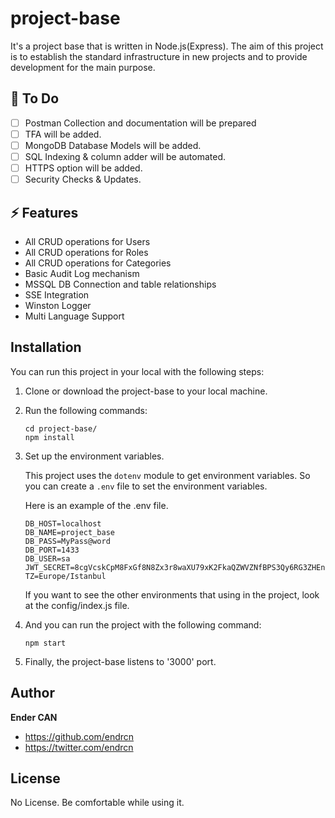 # project-base

It's a project base that is written in Node.js(Express). The aim of this project is to establish the standard infrastructure in new projects and to provide development for the main purpose.

## 🚀 To Do

- [ ] Postman Collection and documentation will be prepared
- [ ] TFA will be added.
- [ ] MongoDB Database Models will be added.
- [ ] SQL Indexing & column adder will be automated.
- [ ] HTTPS option will be added.
- [ ] Security Checks & Updates.

## ⚡️ Features

- All CRUD operations for Users
- All CRUD operations for Roles
- All CRUD operations for Categories
- Basic Audit Log mechanism
- MSSQL DB Connection and table relationships
- SSE Integration
- Winston Logger
- Multi Language Support

## Installation

You can run this project in your local with the following steps:

1. Clone or download the project-base to your local machine.
2. Run the following commands:

    ```shell
    cd project-base/
    npm install
    ```

3. Set up the environment variables.

    This project uses the `dotenv` module to get environment variables. So you can create a `.env` file to set the environment variables.

    Here is an example of the .env file.

    ```shell
    DB_HOST=localhost
    DB_NAME=project_base
    DB_PASS=MyPass@word
    DB_PORT=1433
    DB_USER=sa
    JWT_SECRET=8cgVcskCpM8FxGf8N8Zx3r8waXU79xK2FkaQZWVZNfBPS3Qy6RG3ZHEnzcDFKHk5Jp32UM87Ks6ES9FBcwBBV7ehhYXggsmNxxgF2eBHUaUJhg3gPZtDR2EgUnwKUcyI
    TZ=Europe/Istanbul
    ```

    If you want to see the other environments that using in the project, look at the config/index.js file.

4. And you can run the project with the following command:

    ```shell
    npm start
    ```

5. Finally, the project-base listens to '3000' port.

## Author

**Ender CAN**

- <https://github.com/endrcn>
- <https://twitter.com/endrcn>

## License

No License. Be comfortable while using it.
